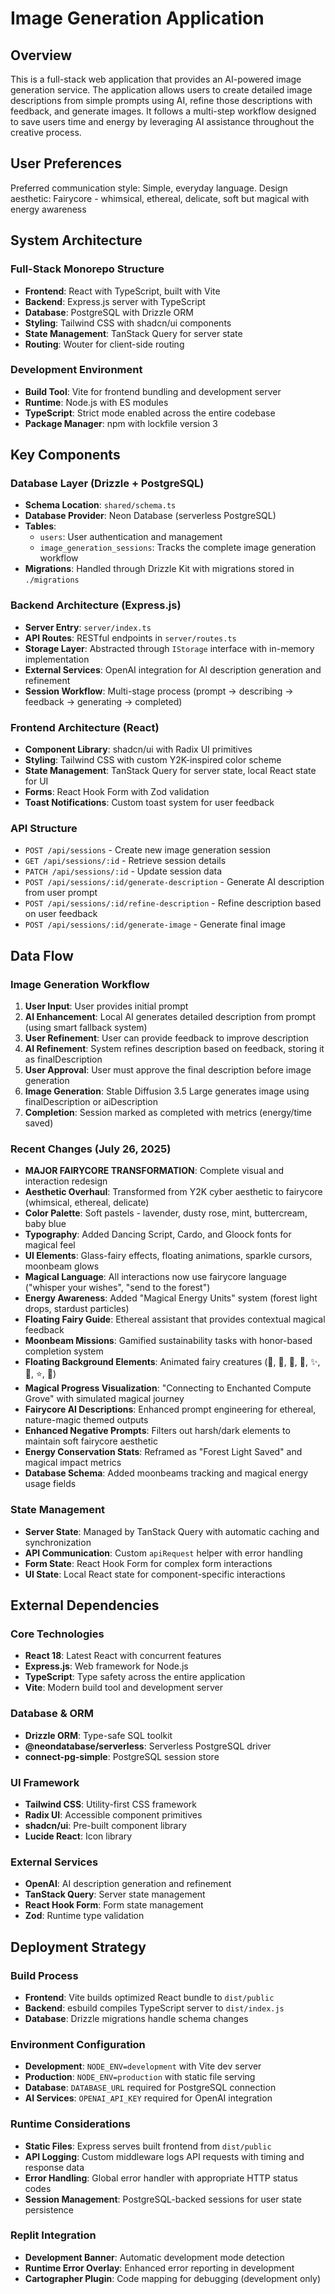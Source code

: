 # Image Generation Application

## Overview

This is a full-stack web application that provides an AI-powered image generation service. The application allows users to create detailed image descriptions from simple prompts using AI, refine those descriptions with feedback, and generate images. It follows a multi-step workflow designed to save users time and energy by leveraging AI assistance throughout the creative process.

## User Preferences

Preferred communication style: Simple, everyday language.
Design aesthetic: Fairycore - whimsical, ethereal, delicate, soft but magical with energy awareness

## System Architecture

### Full-Stack Monorepo Structure
- **Frontend**: React with TypeScript, built with Vite
- **Backend**: Express.js server with TypeScript
- **Database**: PostgreSQL with Drizzle ORM
- **Styling**: Tailwind CSS with shadcn/ui components
- **State Management**: TanStack Query for server state
- **Routing**: Wouter for client-side routing

### Development Environment
- **Build Tool**: Vite for frontend bundling and development server
- **Runtime**: Node.js with ES modules
- **TypeScript**: Strict mode enabled across the entire codebase
- **Package Manager**: npm with lockfile version 3

## Key Components

### Database Layer (Drizzle + PostgreSQL)
- **Schema Location**: `shared/schema.ts`
- **Database Provider**: Neon Database (serverless PostgreSQL)
- **Tables**:
  - `users`: User authentication and management
  - `image_generation_sessions`: Tracks the complete image generation workflow
- **Migrations**: Handled through Drizzle Kit with migrations stored in `./migrations`

### Backend Architecture (Express.js)
- **Server Entry**: `server/index.ts`
- **API Routes**: RESTful endpoints in `server/routes.ts`
- **Storage Layer**: Abstracted through `IStorage` interface with in-memory implementation
- **External Services**: OpenAI integration for AI description generation and refinement
- **Session Workflow**: Multi-stage process (prompt → describing → feedback → generating → completed)

### Frontend Architecture (React)
- **Component Library**: shadcn/ui with Radix UI primitives
- **Styling**: Tailwind CSS with custom Y2K-inspired color scheme
- **State Management**: TanStack Query for server state, local React state for UI
- **Forms**: React Hook Form with Zod validation
- **Toast Notifications**: Custom toast system for user feedback

### API Structure
- `POST /api/sessions` - Create new image generation session
- `GET /api/sessions/:id` - Retrieve session details
- `PATCH /api/sessions/:id` - Update session data
- `POST /api/sessions/:id/generate-description` - Generate AI description from user prompt
- `POST /api/sessions/:id/refine-description` - Refine description based on user feedback
- `POST /api/sessions/:id/generate-image` - Generate final image

## Data Flow

### Image Generation Workflow
1. **User Input**: User provides initial prompt
2. **AI Enhancement**: Local AI generates detailed description from prompt (using smart fallback system)
3. **User Refinement**: User can provide feedback to improve description
4. **AI Refinement**: System refines description based on feedback, storing it as finalDescription
5. **User Approval**: User must approve the final description before image generation
6. **Image Generation**: Stable Diffusion 3.5 Large generates image using finalDescription or aiDescription
7. **Completion**: Session marked as completed with metrics (energy/time saved)

### Recent Changes (July 26, 2025)
- **MAJOR FAIRYCORE TRANSFORMATION**: Complete visual and interaction redesign
- **Aesthetic Overhaul**: Transformed from Y2K cyber aesthetic to fairycore (whimsical, ethereal, delicate)
- **Color Palette**: Soft pastels - lavender, dusty rose, mint, buttercream, baby blue
- **Typography**: Added Dancing Script, Cardo, and Gloock fonts for magical feel
- **UI Elements**: Glass-fairy effects, floating animations, sparkle cursors, moonbeam glows
- **Magical Language**: All interactions now use fairycore language ("whisper your wishes", "send to the forest")
- **Energy Awareness**: Added "Magical Energy Units" system (forest light drops, stardust particles)
- **Floating Fairy Guide**: Ethereal assistant that provides contextual magical feedback
- **Moonbeam Missions**: Gamified sustainability tasks with honor-based completion system
- **Floating Background Elements**: Animated fairy creatures (🧚, 🦋, 🌸, 🍄, ✨, 🌙, ⭐, 🌿)
- **Magical Progress Visualization**: "Connecting to Enchanted Compute Grove" with simulated magical journey
- **Fairycore AI Descriptions**: Enhanced prompt engineering for ethereal, nature-magic themed outputs
- **Enhanced Negative Prompts**: Filters out harsh/dark elements to maintain soft fairycore aesthetic
- **Energy Conservation Stats**: Reframed as "Forest Light Saved" and magical impact metrics
- **Database Schema**: Added moonbeams tracking and magical energy usage fields

### State Management
- **Server State**: Managed by TanStack Query with automatic caching and synchronization
- **API Communication**: Custom `apiRequest` helper with error handling
- **Form State**: React Hook Form for complex form interactions
- **UI State**: Local React state for component-specific interactions

## External Dependencies

### Core Technologies
- **React 18**: Latest React with concurrent features
- **Express.js**: Web framework for Node.js
- **TypeScript**: Type safety across the entire application
- **Vite**: Modern build tool and development server

### Database & ORM
- **Drizzle ORM**: Type-safe SQL toolkit
- **@neondatabase/serverless**: Serverless PostgreSQL driver
- **connect-pg-simple**: PostgreSQL session store

### UI Framework
- **Tailwind CSS**: Utility-first CSS framework
- **Radix UI**: Accessible component primitives
- **shadcn/ui**: Pre-built component library
- **Lucide React**: Icon library

### External Services
- **OpenAI**: AI description generation and refinement
- **TanStack Query**: Server state management
- **React Hook Form**: Form state management
- **Zod**: Runtime type validation

## Deployment Strategy

### Build Process
- **Frontend**: Vite builds optimized React bundle to `dist/public`
- **Backend**: esbuild compiles TypeScript server to `dist/index.js`
- **Database**: Drizzle migrations handle schema changes

### Environment Configuration
- **Development**: `NODE_ENV=development` with Vite dev server
- **Production**: `NODE_ENV=production` with static file serving
- **Database**: `DATABASE_URL` required for PostgreSQL connection
- **AI Services**: `OPENAI_API_KEY` required for OpenAI integration

### Runtime Considerations
- **Static Files**: Express serves built frontend from `dist/public`
- **API Logging**: Custom middleware logs API requests with timing and response data
- **Error Handling**: Global error handler with appropriate HTTP status codes
- **Session Management**: PostgreSQL-backed sessions for user state persistence

### Replit Integration
- **Development Banner**: Automatic development mode detection
- **Runtime Error Overlay**: Enhanced error reporting in development
- **Cartographer Plugin**: Code mapping for debugging (development only)